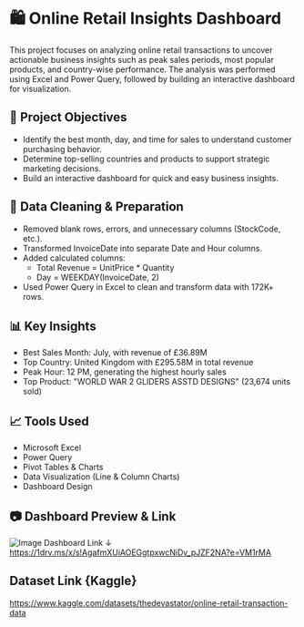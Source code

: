 # 🛍️ Online Retail Insights Dashboard

This project focuses on analyzing online retail transactions to uncover actionable business insights such as peak sales periods, most popular products, and country-wise performance. The analysis was performed using Excel and Power Query, followed by building an interactive dashboard for visualization.

## 📌 Project Objectives
- Identify the best month, day, and time for sales to understand customer purchasing behavior.
- Determine top-selling countries and products to support strategic marketing decisions.
- Build an interactive dashboard for quick and easy business insights.

## 🧹 Data Cleaning & Preparation
- Removed blank rows, errors, and unnecessary columns (StockCode, etc.).
- Transformed InvoiceDate into separate Date and Hour columns.
- Added calculated columns:
    - Total Revenue = UnitPrice * Quantity
    - Day = WEEKDAY(InvoiceDate, 2)
- Used Power Query in Excel to clean and transform data with 172K+ rows.

## 📊 Key Insights
- Best Sales Month: July, with revenue of £36.89M
- Top Country: United Kingdom with £295.58M in total revenue
- Peak Hour: 12 PM, generating the highest hourly sales
- Top Product: "WORLD WAR 2 GLIDERS ASSTD DESIGNS" (23,674 units sold)

## 📈 Tools Used
- Microsoft Excel
- Power Query
- Pivot Tables & Charts
- Data Visualization (Line & Column Charts)
- Dashboard Design

## 📷 Dashboard Preview & Link
![Image](https://github.com/user-attachments/assets/78c03765-a21a-4a5d-b2e6-ced8f3abffbe)
Dashboard Link ↓
https://1drv.ms/x/s!AgafmXUiAOEGgtpxwcNiDv_pJZF2NA?e=VM1rMA

## Dataset Link {Kaggle}
https://www.kaggle.com/datasets/thedevastator/online-retail-transaction-data

